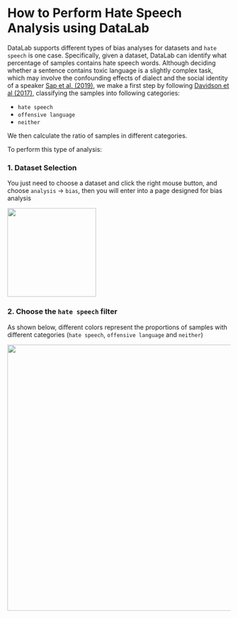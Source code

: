 # How to Perform Hate Speech Analysis using DataLab

DataLab supports different types of bias analyses for datasets and `hate speech` is one case.
Specifically, given a dataset, DataLab can identify what percentage of samples contains hate speech words.
Although deciding whether a sentence contains toxic language is a slightly complex task, which may involve the confounding effects of
dialect and the social identity of a speaker [Sap et al. (2019)](https://aclanthology.org/P19-1163.pdf), we make a first step by following [Davidson et al (2017)](https://aaai.org/ocs/index.php/ICWSM/ICWSM17/paper/view/15665),
classifying the samples into following categories:

* `hate speech`
* `offensive language`
* `neither`

We then calculate the ratio of samples in different categories.

To perform this type of analysis:

### 1. Dataset Selection

You just need to choose a dataset and click the right mouse button, and choose `analysis` -> `bias`, then you will enter into a page designed for bias analysis

<img src="https://user-images.githubusercontent.com/59123869/155384702-9c7dc15b-036f-4ce4-906d-1258075dad8a.png" width="200"/>

### 2. Choose the `hate speech` filter

As shown below, different colors represent the proportions of samples with different categories (`hate speech`, `offensive language` and `neither`)

<img src="https://user-images.githubusercontent.com/59123869/155385027-17d4246b-2551-4ce2-9d31-b6305433ad08.png" width="600"/>
